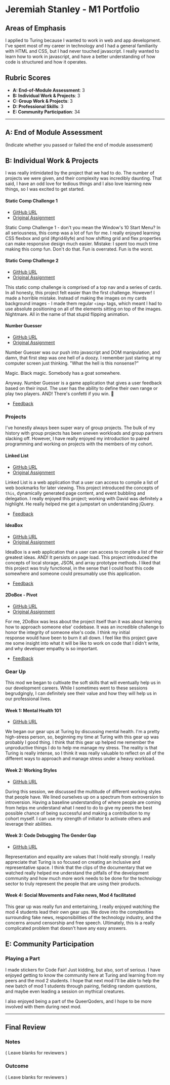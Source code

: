 # Jeremiah Stanley - M1 Portfolio

## Areas of Emphasis

I applied to Turing because I wanted to work in web and app development. I've spent most of my career in technology 
and I had a general familiarity with HTML and CSS, but I had never touched javascript. I really wanted to learn how 
to work in javascript, and have a better understanding of how code is structured and how it operates. 

## Rubric Scores

* **A: End-of-Module Assessment**: 3
* **B: Individual Work & Projects**: 3
* **C: Group Work & Projects**: 3
* **D: Professional Skills**: 3
* **E: Community Participation**: 34

-----------------------

## A: End of Module Assessment

(Indicate whether you passed or failed the end of module assessment)

## B: Individual Work & Projects

I was really intimidated by the project that we had to do. The number of projects we were given, and their 
complexity was incredibly daunting. That said, I have an odd love for tedious things and I also love learning 
new things, so I was excited to get started. 

#### Static Comp Challenge 1

* [GitHub URL](https://github.com/jeremiahjstanley/js-comp-challenge-1)
* [Original Assignment](http://frontend.turing.io/projects/m1-static-comp-1.html)

Static Comp Challenge 1 - don't you mean the Window's 10 Start Menu? In all seriousness, this 
comp was a lot of fun for me. I really enjoyed learning CSS flexbox and grid (#grid4lyfe) and how 
shifting grid and flex properties can make responsive design much easier. Mistake: I spent too much 
time making this comp fun. Don't do that. Fun is overrated. Fun is the worst.

#### Static Comp Challenge 2

* [GitHub URL](https://github.com/jeremiahjstanley/js-comp-challenge-2)
* [Original Assignment](http://frontend.turing.io/projects/m1-static-comp-2.html)

This static comp challenge is comprised of a top nav and a series of cards. In all honesty, this 
project felt easier than the first challenge. However! I made a horrible mistake. Instead of making 
the images on my cards background images - I made them regular `<img>` tags, which meant I had to 
use absolute positioning on  all of the elements sitting on top of the images. Nightmare. All in 
the name of that stupid flipping animation. 

#### Number Guesser

* [GitHub URL](https://github.com/jeremiahjstanley/number-guesser)
* [Original Assignment](http://frontend.turing.io/projects/number-guesser.html)

Number Guesser was our push into javascript and DOM manipulation, and damn, that first step was one hell 
of a doozy. I remember just staring at my computer screen just thinking. "What the hell is this nonsense?" 

Magic. Black magic.
Somebody has a goat somewhere. 

Anyway. Number Guesser is a game application that gives a user feedback based on their input. 
The user has the ability to define their own range or play two players. AND! There's confetti if you win. 🎉

* [Feedback](https://github.com/turingschool/front-end-submissions-public/blob/master/1803/mod-1/number-guesser/jeremiah-stanley.md)

### Projects

I've honestly always been super wary of group projects. The bulk of my history with group projects has been 
uneven workloads and group partners slacking off. However, I have really enjoyed my introduction to paired 
programming and working on projects with the members of my cohort. 

#### Linked List

* [GitHub URL](https://github.com/jeremiahjstanley/idea-box)
* [Original Assignment](http://frontend.turing.io/projects/linked-list.html)

Linked List is a web application that a user can access to compile a list of web bookmarks for later viewing. 
This project introduced the concepts of `this`, dynamically generated page content, and event bubbling and 
delegation. I really enjoyed this project; working with David was definitely a highlight. He really helped me get a
 jumpstart on understanding jQuery. 

* [Feedback](https://github.com/turingschool/front-end-submissions-public/blob/master/1803/mod-1/linked-list/david-jeremiah.md)

#### IdeaBox

* [GitHub URL](https://github.com/kmarler2/ToDoBox-Pivot)
* [Original Assignment](http://frontend.turing.io/projects/ideabox.html)

IdeaBox is a web application that a user can access to compile a list of their greatest ideas. AND! It 
persists on page load. This project introduced the concepts of local storage, JSON, and array prototype 
methods. I liked that this project  was truly functional, in the sense that I could host this code somewhere 
and someone could presumably use this application.  

* [Feedback](https://github.com/turingschool/front-end-submissions-public/blob/master/1803/mod-1/idea-box/jeremiah-jesse.md)

#### 2DoBox - Pivot

* [GitHub URL](https://github.com/kmarler2/ToDoBox-Pivot)
* [Original Assignment](http://frontend.turing.io/projects/2DoBox-Pivot-Mod1.html)

For me, 2DoBox was less about the project itself than it was about learning how to approach someone else' 
codebase. It was  an incredible challenge to honor the integrity of someone else's code. I think my initial  
response would have been to burn it all down. I feel like this project gave me some insight into what it will be 
like to work on code that I didn't write, and why developer empathy is so important. 

* [Feedback](https://github.com/turingschool/front-end-submissions-public/blob/master/1803/mod-1/2dobox/jeremiah-keeliana.md)


### Gear Up

This mod we began to cultivate the soft skills that will eventually help us in our development careers. While I sometimes
went to these sessions begrudgingly, I can definitely see their value and how they will help us in our professional lives.

#### Week 1: Mental Health 101

* [GitHub URL](https://github.com/turingschool/gear-up/blob/master/Mod1_Week1_mental_health_101.md)

We began our gear ups at Turing by discussing mental health. I'm a pretty high-stress person, so, 
beginning my time at Turing with this gear up was probably I good thing. I think that this gear up
helped me remember the unproductive things I do to help me manage my stress. The reality is that Turing
is really intense, so I think it was really valuable to reflect on all of the different ways to approach
 and manage stress under a heavy workload. 

#### Week 2: Working Styles

* [GitHub URL](https://github.com/turingschool/gear-up/blob/master/m1_citizenship/session_3_intro_extro_ambivert_styles.markdown)

During this session, we discussed the multitude of different working styles that people have. We lined 
ourselves up on a spectrum from extroversion to introversion. Having a baseline understanding of where
people are coming from helps me understand what I need to do to give my peers the best possible chance
of being successful and making a contribution to my cohort myself. I can use my strength of initiator to 
activate others and leverage their abilities. 

#### Week 3: Code Debugging The Gender Gap

* [GitHub URL](https://github.com/turingschool/gear-up/blob/master/Mod1_Week3_Code_debugging_compact_version.md)

Representation and equality are values that I hold really strongly. I really appreciate that Turing is so 
focused on creating an inclusive and representative space. I think that the clips of the documentary 
that we watched really helped me understand the pitfalls of the development community and how much more 
work needs to be done for the technology sector to truly represent the people that are using their products. 

#### Week 4: Social Movements and Fake news, Mod 4 facilitated

This gear up was really fun and entertaining, I really enjoyed watching the mod 4 students lead their own
gear ups. We dove into the complexities surrounding fake news, responsibilities of the technology industry,
and the concerns around censorship and free speech. Ultimately, this is a really complicated problem that 
doesn't have any easy answers. 

## E: Community Participation

### Playing a Part

I made stickers for Code Fair! Just kidding, but also, sort of serious. I have enjoyed getting to know the 
community here at Turing and learning from my peers and the mod 2 students. I hope that next mod I'll be able
to help the new batch of mod 1 students through pairing, fielding random questions, and maybe even leading a 
session on mythical creatures.

I also enjoyed being a part of the QueerQoders, and I hope to be more involved with them during next mod.

------------------

## Final Review

### Notes

( Leave blanks for reviewers )

### Outcome

( Leave blanks for reviewers )